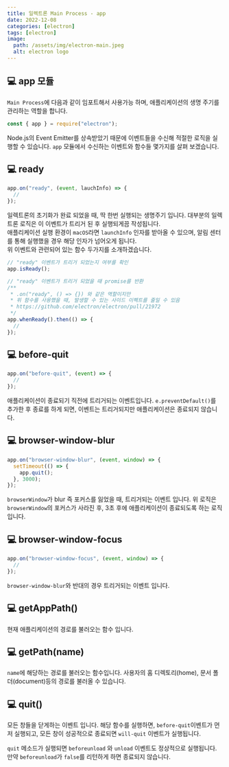 ```yaml
---
title: 일렉트론 Main Process - app
date: 2022-12-08
categories: [electron]
tags: [electron]
image:
  path: /assets/img/electron-main.jpeg
  alt: electron logo
---
```


## 💻 app 모듈

`Main Process`에 다음과 같이 임포트해서 사용가능 하며, 애플리케이션의 생명 주기를 관리하는 역할을 합니다.

```js
const { app } = require("electron");
```

Node.js의 Event Emitter를 상속받았기 때문에 이벤트들을 수신해 적절한 로직을 실행할 수 있습니다. `app` 모듈에서 수신하는 이벤트와 함수들 몇가지를 살펴 보겠습니다.

## 💻 ready

```js
app.on("ready", (event, lauchInfo) => {
  //
});
```

일렉트론의 초기화가 완료 되었을 때, 딱 한번 실행되는 생명주기 입니다. 대부분의 일렉트론 로직은 이 이벤트가 트리거 된 후 실행되게끔 작성됩니다.  
애플리케이션 실행 환경이 `macOS`라면 `launchInfo` 인자를 받아올 수 있으며, 알림 센터를 통해 실행했을 경우 해당 인자가 넘어오게 됩니다.  
위 이벤트와 관련되어 있는 함수 두가지를 소개하겠습니다.

```js
// "ready" 이벤트가 트리거 되었는지 여부를 확인
app.isReady();

// "ready" 이벤트가 트리거 되었을 때 promise를 반환
/**
 * .on("ready", () => {}) 와 같은 역할이지만
 * 위 함수를 사용했을 때, 발생할 수 있는 사이드 이펙트를 줄일 수 있음
 * https://github.com/electron/electron/pull/21972
 */
app.whenReady().then(() => {
  //
});
```

## 💻 before-quit

```js
app.on("before-quit", (event) => {
  //
});
```

애플리케이션이 종료되기 직전에 트리거되는 이벤트입니다. `e.preventDefault()`를 추가한 후 종료를 하게 되면, 이벤트는 트리거되지만 애플리케이션은 종료되지 않습니다.

## 💻 browser-window-blur

```js
app.on("browser-window-blur", (event, window) => {
  setTimeout(() => {
    app.quit();
  }, 3000);
});
```

`browserWindow`가 blur 즉 포커스를 잃었을 때, 트리거되는 이벤트 입니다. 위 로직은 `browserWindow`의 포커스가 사라진 후, 3초 후에 애플리케이션이 종료되도록 하는 로직입니다.

## 💻 browser-window-focus

```js
app.on("browser-window-focus", (event, window) => {
  //
});
```

`browser-window-blur`와 반대의 경우 트리거되는 이벤트 입니다.

## 💻 getAppPath()

현재 애플리케이션의 경로를 불러오는 함수 입니다.

## 💻 getPath(name)

`name`에 해당하는 경로를 불러오는 함수입니다. 사용자의 홈 디렉토리(home), 문서 폴더(document)등의 경로를 불러올 수 있습니다.

## 💻 quit()

모든 창들을 닫게하는 이벤트 입니다. 해당 함수를 실행하면, `before-quit`이벤트가 먼저 실행되고, 모든 창이 성공적으로 종료되면 `will-quit` 이벤트가 실행됩니다.

`quit` 메소드가 실행되면 `beforeunload` 와 `unload` 이벤트도 정상적으로 실행됩니다. 만약 `beforeunload`가 `false`를 리턴하게 하면 종료되지 않습니다.
